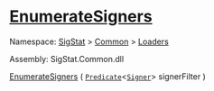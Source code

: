 # [EnumerateSigners](./MCYTLoader-100663892.md)

Namespace: [SigStat]() > [Common](./../../README.md) > [Loaders](./../README.md)

Assembly: SigStat.Common.dll

[EnumerateSigners](./MCYTLoader-100663892.md) ( [`Predicate`](https://docs.microsoft.com/en-us/dotnet/api/System.Predicate-1)\<[`Signer`](./../../Signer.md)> signerFilter )              
